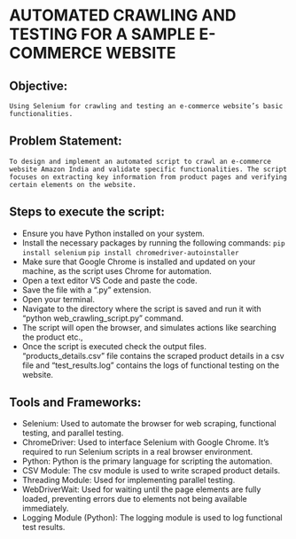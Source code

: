 # AUTOMATED CRAWLING AND TESTING FOR A SAMPLE E-COMMERCE WEBSITE
## Objective: 
    Using Selenium for crawling and testing an e-commerce website’s basic functionalities.
## Problem Statement: 
    To design and implement an automated script to crawl an e-commerce website Amazon India and validate specific functionalities. The script focuses on extracting key information from product pages and verifying certain elements on the website.
## Steps to execute the script:
- Ensure you have Python installed on your system.
- Install the necessary packages by running the following commands:
`pip install selenium`
`pip install chromedriver-autoinstaller`
- Make sure that Google Chrome is installed and updated on your machine, as the script uses Chrome for automation.
- Open a text editor VS Code and paste the code.
- Save the file with a “.py” extension.
- Open your terminal.
- Navigate to the directory where the script is saved and run it with “python web_crawling_script.py” command.
- The script will open the browser, and simulates actions like searching the product etc., 
- Once the script is executed check the output files. “products_details.csv” file contains the scraped product details in a csv file and “test_results.log” contains the logs of functional testing on the website.
## Tools and Frameworks:
- Selenium: Used to automate the browser for web scraping, functional testing, and parallel testing. 
- ChromeDriver: Used to interface Selenium with Google Chrome. It’s required to run Selenium scripts in a real browser environment.
- Python: Python is the primary language for scripting the automation.
- CSV Module: The csv module is used to write scraped product details.
- Threading Module: Used for implementing parallel testing.
- WebDriverWait: Used for waiting until the page elements are fully loaded, preventing errors due to elements not being available immediately.
- Logging Module (Python): The logging module is used to log functional test results.
